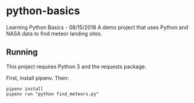 # python-basics
Learning Python Basics - 08/15/2018
A demo project that uses Python and NASA data to find meteor landing sites.

## Running

This project requires Python 3 and the requests package.

First, install pipenv. Then:

```
pipenv install
pipenv run "python find_meteors.py"
```
